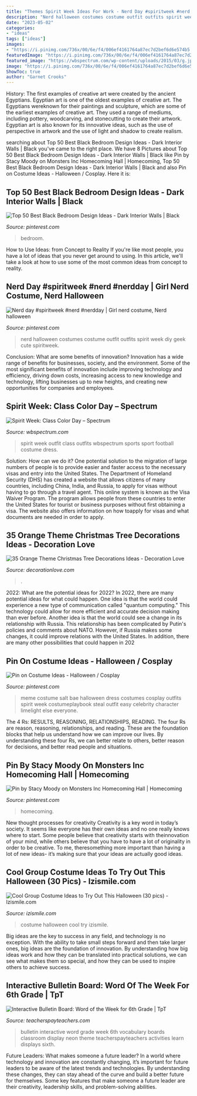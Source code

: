 ```yaml
---
title: "Themes Spirit Week Ideas For Work - Nerd Day #spiritweek #nerd #nerdday"
description: "Nerd halloween costumes costume outfit outfits spirit week diy geek cute spiritweek"
date: "2023-05-02"
categories:
- "ideas"
tags: ["ideas"]
images:
- "https://i.pinimg.com/736x/00/6e/f4/006ef4161764a87ec7d2bef6d6e574b5.jpg"
featuredImage: "https://i.pinimg.com/736x/00/6e/f4/006ef4161764a87ec7d2bef6d6e574b5.jpg"
featured_image: "https://wbspectrum.com/wp-content/uploads/2015/03/g.jpg"
image: "https://i.pinimg.com/736x/00/6e/f4/006ef4161764a87ec7d2bef6d6e574b5.jpg"
ShowToc: true
author: "Garnet Crooks"
---
```



History: The first examples of creative art were created by the ancient Egyptians.
Egyptian art is one of the oldest examples of creative art. The Egyptians wereknown for their paintings and sculpture, which are some of the earliest examples of creative art. They used a range of mediums, including pottery, woodcarving, and stonecutting to create their artwork. Egyptian art is also known for its innovative ideas, such as the use of perspective in artwork and the use of light and shadow to create realism.

	

		
searching about Top 50 Best Black Bedroom Design Ideas - Dark Interior Walls | Black you've came to the right place. We have 8 Pictures about Top 50 Best Black Bedroom Design Ideas - Dark Interior Walls | Black like Pin by Stacy Moody on Monsters Inc Homecoming Hall | Homecoming, Top 50 Best Black Bedroom Design Ideas - Dark Interior Walls | Black and also Pin on Costume Ideas - Halloween / Cosplay. Here it is:
		
    
## Top 50 Best Black Bedroom Design Ideas - Dark Interior Walls | Black

<img loading=lazy src="https://i.pinimg.com/736x/00/6e/f4/006ef4161764a87ec7d2bef6d6e574b5.jpg" onerror="this.onerror=null;this.src='https://tse2.mm.bing.net/th?id=OIP.MWnIkwn-Caqj4Q1DQ3HmYAHaFj&amp;pid=15.1';" alt="Top 50 Best Black Bedroom Design Ideas - Dark Interior Walls | Black">

_Source: pinterest.com_

>bedroom. 

	

How to Use Ideas: from Concept to Reality
If you're like most people, you have a lot of ideas that you never get around to using. In this article, we'll take a look at how to use some of the most common ideas from concept to reality.

    
## Nerd Day #spiritweek #nerd #nerdday | Girl Nerd Costume, Nerd Halloween

<img loading=lazy src="https://i.pinimg.com/736x/8f/14/54/8f1454b5196f7ef5a56b994f5090307e--nerd-outfit-spirit-week-homecoming-week.jpg" onerror="this.onerror=null;this.src='https://tse4.mm.bing.net/th?id=OIP.bXS1pSxkqzpIp1_RUbiD4QHaNK&amp;pid=15.1';" alt="Nerd day #spiritweek #nerd #nerdday | Girl nerd costume, Nerd halloween">

_Source: pinterest.com_

>nerd halloween costumes costume outfit outfits spirit week diy geek cute spiritweek. 

	

Conclusion: What are some benefits of innovation?
Innovation has a wide range of benefits for businesses, society, and the environment. Some of the most significant benefits of innovation include improving technology and efficiency, driving down costs, increasing access to new knowledge and technology, lifting businesses up to new heights, and creating new opportunities for companies and employees.

    
## Spirit Week: Class Color Day – Spectrum

<img loading=lazy src="https://wbspectrum.com/wp-content/uploads/2015/03/g.jpg" onerror="this.onerror=null;this.src='https://tse2.mm.bing.net/th?id=OIP.pTZ_rhnVDcrJJKwPAEwAGwAAAA&amp;pid=15.1';" alt="Spirit Week: Class Color Day – Spectrum">

_Source: wbspectrum.com_

>spirit week outfit class outfits wbspectrum sports sport football costume dress. 

	

Solution: How can we do it?
One potential solution to the migration of large numbers of people is to provide easier and faster access to the necessary visas and entry into the United States. The Department of Homeland Security (DHS) has created a website that allows citizens of many countries, including China, India, and Russia, to apply for visas without having to go through a travel agent. This online system is known as the Visa Waiver Program. The program allows people from these countries to enter the United States for tourist or business purposes without first obtaining a visa. The website also offers information on how toapply for visas and what documents are needed in order to apply.

    
## 35 Orange Theme Christmas Tree Decorations Ideas - Decoration Love

<img loading=lazy src="https://www.decorationlove.com/wp-content/uploads/2016/10/Christmas-Tree-Decorations-Ideas-3.jpg" onerror="this.onerror=null;this.src='https://tse3.mm.bing.net/th?id=OIP.SZ5TUtChOa3wxx4fiKHN6QHaLG&amp;pid=15.1';" alt="35 Orange Theme Christmas Tree Decorations Ideas - Decoration Love">

_Source: decorationlove.com_

>. 

	

2022: What are the potential ideas for 2022?
In 2022, there are many potential ideas for what could happen. One idea is that the world could experience a new type of communication called "quantum computing." This technology could allow for more efficient and accurate decision making than ever before. Another idea is that the world could see a change in its relationship with Russia. This relationship has been complicated by Putin's policies and comments about NATO. However, if Russia makes some changes, it could improve relations with the United States. In addition, there are many other possibilities that could happen in 202
    
## Pin On Costume Ideas - Halloween / Cosplay

<img loading=lazy src="https://i.pinimg.com/736x/7d/5d/3a/7d5d3a0c101c242740415d7d46157987--bae-meme-character-ideas.jpg" onerror="this.onerror=null;this.src='https://tse1.mm.bing.net/th?id=OIP.HqExa0ZcFs3ScxJwRCMAiQAAAA&amp;pid=15.1';" alt="Pin on Costume Ideas - Halloween / Cosplay">

_Source: pinterest.com_

>meme costume salt bae halloween dress costumes cosplay outfits spirit week costumeplaybook steal outfit easy celebrity character limelight else everyone. 

	

The 4 Rs: RESULTS, REASONING, RELATIONSHIPS, READING.
The four Rs are reason, reasoning, relationships, and reading. These are the foundation blocks that help us understand how we can improve our lives. By understanding these four Rs, we can better relate to others, better reason for decisions, and better read people and situations.

    
## Pin By Stacy Moody On Monsters Inc Homecoming Hall | Homecoming

<img loading=lazy src="https://i.pinimg.com/736x/77/81/f7/7781f76ca324423eb1027eacc62526e1.jpg" onerror="this.onerror=null;this.src='https://tse1.mm.bing.net/th?id=OIP.v-Tjny2pevC6gUwMQfkc-AHaJ3&amp;pid=15.1';" alt="Pin by Stacy Moody on Monsters Inc Homecoming Hall | Homecoming">

_Source: pinterest.com_

>homecoming. 

	

New thought processes for creativity
Creativity is a key word in today’s society. It seems like everyone has their own ideas and no one really knows where to start. Some people believe that creativity starts with theinnovation of your mind, while others believe that you have to have a lot of originality in order to be creative. To me, theresomething more important than having a lot of new ideas- it’s making sure that your ideas are actually good ideas.

    
## Cool Group Costume Ideas To Try Out This Halloween (30 Pics) - Izismile.com

<img loading=lazy src="https://img.izismile.com/img/img7/20140930/640/cool_group_costume_ideas_to_try_out_this_halloween_640_07.jpg" onerror="this.onerror=null;this.src='https://tse2.mm.bing.net/th?id=OIP.vIQ2LFd6nF2s5g_LlU_6PgHaE3&amp;pid=15.1';" alt="Cool Group Costume Ideas to Try Out This Halloween (30 pics) - Izismile.com">

_Source: izismile.com_

>costume halloween cool try izismile. 

	

Big ideas are the key to success in any field, and technology is no exception. With the ability to take small steps forward and then take larger ones, big ideas are the foundation of innovation. By understanding how big ideas work and how they can be translated into practical solutions, we can see what makes them so special, and how they can be used to inspire others to achieve success.

    
## Interactive Bulletin Board: Word Of The Week For 6th Grade | TpT

<img loading=lazy src="https://ecdn.teacherspayteachers.com/thumbitem/Interactive-Bulletin-Board-Word-of-the-Week-for-6th-Grade-1964936-1497366131/original-1964936-2.jpg" onerror="this.onerror=null;this.src='https://tse3.mm.bing.net/th?id=OIP.oWxR0s1bqlGr6iLUPJ4M4QAAAA&amp;pid=15.1';" alt="Interactive Bulletin Board: Word of the Week for 6th Grade | TpT">

_Source: teacherspayteachers.com_

>bulletin interactive word grade week 6th vocabulary boards classroom display neon theme teacherspayteachers activities learn displays sixth. 

	

Future Leaders: What makes someone a future leader?
In a world where technology and innovation are constantly changing, it’s important for future leaders to be aware of the latest trends and technologies. By understanding these changes, they can stay ahead of the curve and build a better future for themselves. Some key features that make someone a future leader are their creativity, leadership skills, and problem-solving abilities.

